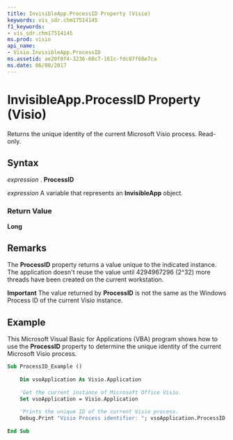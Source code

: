 ```yaml
---
title: InvisibleApp.ProcessID Property (Visio)
keywords: vis_sdr.chm17514145
f1_keywords:
- vis_sdr.chm17514145
ms.prod: visio
api_name:
- Visio.InvisibleApp.ProcessID
ms.assetid: ae20f8f4-3236-68c7-161c-fdc87f68e7ca
ms.date: 06/08/2017
---
```



# InvisibleApp.ProcessID Property (Visio)

Returns the unique identity of the current Microsoft Visio process. Read-only.


## Syntax

 _expression_ . **ProcessID**

 _expression_ A variable that represents an **InvisibleApp** object.


### Return Value

 **Long**


## Remarks

The **ProcessID** property returns a value unique to the indicated instance. The application doesn't reuse the value until 4294967296 (2^32) more threads have been created on the current workstation.


 **Important**  The value returned by **ProcessID** is not the same as the Windows Process ID of the current Visio instance.


## Example

This Microsoft Visual Basic for Applications (VBA) program shows how to use the **ProcessID** property to determine the unique identity of the current Microsoft Visio process.


```vb
Sub ProcessID_Example () 
 
    Dim vsoApplication As Visio.Application 
 
    'Get the current instance of Microsoft Office Visio. 
    Set vsoApplication = Visio.Application 
 
    'Prints the unique ID of the current Visio process.  
    Debug.Print "Visio Process identifier: "; vsoApplication.ProcessID 
 
End Sub
```


